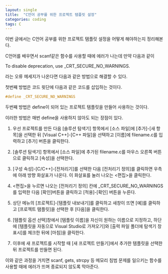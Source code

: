 ```yaml
---
layout: single
title:  "C언어 공부를 위한 프로젝트 탬플릿 설정"
categories: coding
tags: C
---
```


이번 글에서는 C언어 공부를 위한 프로젝트 탬플릿 설정을 어떻게 해야하는지 정리해본다.

C언어를 배우면서 scanf같은 함수를 사용할 때에 에러가 나는데 만약 다음과 같이

To disable deprecation, use _CRT_SECURE_NO_WARNINGS.

라는 오류 메세지가 나온다면 다음과 같은 방법으로 해결할 수 있다.



첫번째 방법은 코드 윗단에 다음과 같은 코드를 삽입하는 것이다.

```C
#define _CRT_SECURE_NO_WARNINGS
```



두번째 방법은 define이 되어 있는 프로젝트 템플릿을 만들어 사용하는 것이다.

이러한 방법은 매번 define을 사용하지 않아도 되는 장점이 있다.

1. 우선 프로젝트를 만든 다음 [솔루션 탐색기] 항목에서 [소스 파일]에 [추가]-[새 항목]을 선택한 뒤 [Visual C++]-[C++ 파일]을 선택하고 [이름]에 filename.c를 입력하고 [추가] 버튼을 클릭한다. 

2. [솔루션 탐색기] 항목에서 [소스 파일]에 추가된 filename.c를 마우스 오른쪽 버튼으로 클릭하고 [속성]을 선택한다.
3. [구성 속성]-[C/C++]-[전처리기]를 선택한 다음 [전처리기 정의]를 클릭하면 우측에 아래 방향 화살표가 나온다. 이 화살표를 눌러 나오는 <편집>을 클릭한다.
4. <편집>을 누르면 나오는 [전처리기 정의] 칸에 _CRT_SECURE_NO_WARNINGS를 입력한 다음 [확인]버튼을 클릭하고 [적용]-[확인] 버튼을 누른다.
5. 상단 메뉴의 [프로젝트]-[템플릿 내보내기]를 클릭하고 새창이 뜨면 [예]를 클릭하고 [프로젝트 탬플릿]을 선택한 후 [다음]을 클릭한다.
6. [템플릿 옵션 선택]창에서 [템플릿 이름]을 자신이 원하는 이름으로 지정하고, 하단에 [템플릿을 자동으로 Visual Studio로 가져오기]와 [출력 파일 폴더에 탐색기 창 표시]를 체크한 뒤에 [마침]을 클릭한다.
7. 이후에 새 프로젝트를 시작할 때 [새 프로젝트 만들기]에서 추가한 템플릿을 선택한 뒤 프로젝트를 만들면 된다. 



이와 같은 과정을 거치면 scanf, gets, strcpy 등 메모리 침범 문제를 일으키는 함수를 사용할 때에 에러가 뜨며 종료되지 않도록 막아준다.